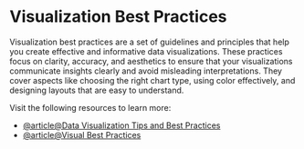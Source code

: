 # Visualization Best Practices

Visualization best practices are a set of guidelines and principles that help you create effective and informative data visualizations. These practices focus on clarity, accuracy, and aesthetics to ensure that your visualizations communicate insights clearly and avoid misleading interpretations. They cover aspects like choosing the right chart type, using color effectively, and designing layouts that are easy to understand.

Visit the following resources to learn more:

- [@article@Data Visualization Tips and Best Practices](https://www.tableau.com/visualization/data-visualization-best-practices)
- [@article@Visual Best Practices](https://help.tableau.com/current/blueprint/en-us/bp_visual_best_practices.htm)